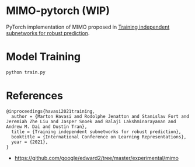 # MIMO-pytorch (WIP)

PyTorch implementation of MIMO proposed in [Training independent subnetworks for robust prediction](https://openreview.net/forum?id=OGg9XnKxFAH).

# Model Training

``` sh
python train.py
```

# References

``` plain
@inproceedings{havasi2021training,
  author = {Marton Havasi and Rodolphe Jenatton and Stanislav Fort and Jeremiah Zhe Liu and Jasper Snoek and Balaji Lakshminarayanan and Andrew M. Dai and Dustin Tran},
  title = {Training independent subnetworks for robust prediction},
  booktitle = {International Conference on Learning Representations},
  year = {2021},
}
```

* https://github.com/google/edward2/tree/master/experimental/mimo
